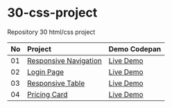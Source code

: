 # 30-css-project
Repository 30 html/css project

| No | Project | Demo Codepan |
| :--| :-------| :------------|
| 01 | [Responsive Navigation](https://github.com/ramayudaM/30-css-project/tree/main/responsive-navigation) | [Live Demo](https://codepen.io/ramayudaM/pen/eYyaJXZ) |
| 02 | [Login Page](https://github.com/ramayudaM/30-css-project/tree/main/login-page)| [Live Demo](https://codepen.io/ramayudaM/pen/VwyOOaX) |
| 03 | [Responsive Table](https://github.com/ramayudaM/30-css-project/tree/main/responsive-table) | [Live Demo](https://codepen.io/ramayudaM/pen/jOYgXMY) |
| 04 | [Pricing Card](https://github.com/ramayudaM/30-css-project/tree/main/pricing-card) | [Live Demo](https://codepen.io/ramayudaM/pen/RwQbOZP) |